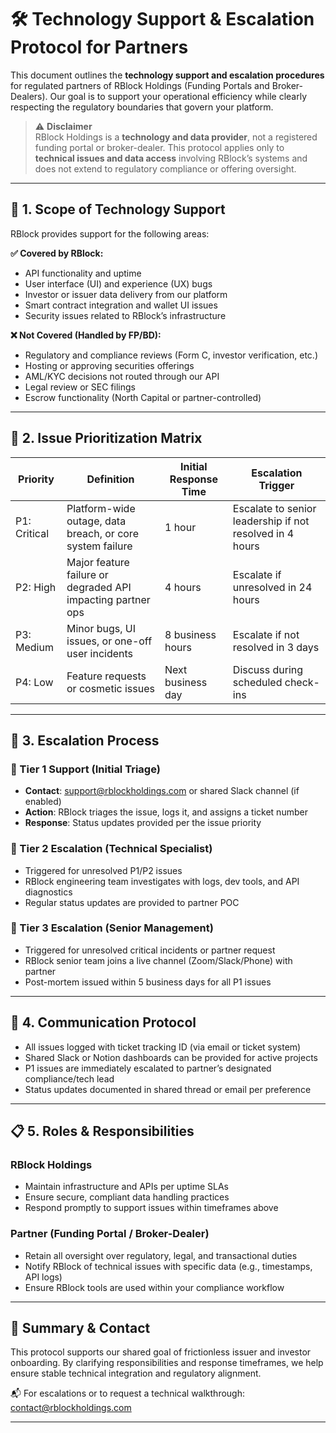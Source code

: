 # 🛠 Technology Support & Escalation Protocol for Partners

This document outlines the **technology support and escalation procedures** for regulated partners of RBlock Holdings (Funding Portals and Broker-Dealers). Our goal is to support your operational efficiency while clearly respecting the regulatory boundaries that govern your platform.

> ⚠️ **Disclaimer**  
RBlock Holdings is a **technology and data provider**, not a registered funding portal or broker-dealer. This protocol applies only to **technical issues and data access** involving RBlock’s systems and does not extend to regulatory compliance or offering oversight.

---

## 🔧 1. Scope of Technology Support

RBlock provides support for the following areas:

**✅ Covered by RBlock:**
- API functionality and uptime
- User interface (UI) and experience (UX) bugs
- Investor or issuer data delivery from our platform
- Smart contract integration and wallet UI issues
- Security issues related to RBlock’s infrastructure

**❌ Not Covered (Handled by FP/BD):**
- Regulatory and compliance reviews (Form C, investor verification, etc.)
- Hosting or approving securities offerings
- AML/KYC decisions not routed through our API
- Legal review or SEC filings
- Escrow functionality (North Capital or partner-controlled)

---

## 🚦 2. Issue Prioritization Matrix

| Priority | Definition                                                                 | Initial Response Time | Escalation Trigger            |
|----------|---------------------------------------------------------------------------|------------------------|-------------------------------|
| P1: Critical | Platform-wide outage, data breach, or core system failure             | 1 hour                 | Escalate to senior leadership if not resolved in 4 hours |
| P2: High     | Major feature failure or degraded API impacting partner ops           | 4 hours                | Escalate if unresolved in 24 hours                      |
| P3: Medium   | Minor bugs, UI issues, or one-off user incidents                      | 8 business hours       | Escalate if not resolved in 3 days                     |
| P4: Low      | Feature requests or cosmetic issues                                   | Next business day      | Discuss during scheduled check-ins                    |

---

## 🔄 3. Escalation Process

### 🧰 Tier 1 Support (Initial Triage)
- **Contact**: support@rblockholdings.com or shared Slack channel (if enabled)
- **Action**: RBlock triages the issue, logs it, and assigns a ticket number
- **Response**: Status updates provided per the issue priority

### 🧠 Tier 2 Escalation (Technical Specialist)
- Triggered for unresolved P1/P2 issues
- RBlock engineering team investigates with logs, dev tools, and API diagnostics
- Regular status updates are provided to partner POC

### 👥 Tier 3 Escalation (Senior Management)
- Triggered for unresolved critical incidents or partner request
- RBlock senior team joins a live channel (Zoom/Slack/Phone) with partner
- Post-mortem issued within 5 business days for all P1 issues

---

## 📡 4. Communication Protocol

- All issues logged with ticket tracking ID (via email or ticket system)
- Shared Slack or Notion dashboards can be provided for active projects
- P1 issues are immediately escalated to partner’s designated compliance/tech lead
- Status updates documented in shared thread or email per preference

---

## 📋 5. Roles & Responsibilities

### RBlock Holdings
- Maintain infrastructure and APIs per uptime SLAs
- Ensure secure, compliant data handling practices
- Respond promptly to support issues within timeframes above

### Partner (Funding Portal / Broker-Dealer)
- Retain all oversight over regulatory, legal, and transactional duties
- Notify RBlock of technical issues with specific data (e.g., timestamps, API logs)
- Ensure RBlock tools are used within your compliance workflow

---

## 🧾 Summary & Contact

This protocol supports our shared goal of frictionless issuer and investor onboarding. By clarifying responsibilities and response timeframes, we help ensure stable technical integration and regulatory alignment.

📬 For escalations or to request a technical walkthrough:
[contact@rblockholdings.com](mailto:contact@rblockholdings.com)

---

